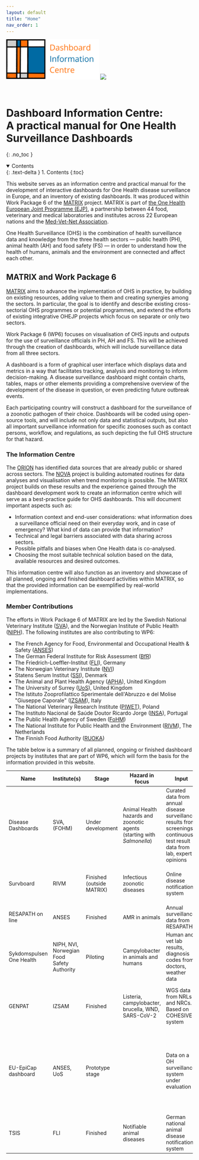 ```yaml
---
layout: default
title: "Home"
nav_order: 1
---
```


<a href="https://onehealthejp.eu/" target="_blank"><img src="assets/matrix_logo.png" width=250px></a>
<a href="https://onehealthejp.eu/" target="_blank"><img src="assets/ohejp_logo.png" width=250px></a>

<br>

# Dashboard Information Centre: <br> A practical manual for One Health Surveillance Dashboards
{: .no_toc }

<details open markdown="block">
  <summary>
    Contents
  </summary>
  {: .text-delta }
1. Contents
{:toc}
</details>
 
This website serves as an information centre and practical manual for the development of interactive dashboards for One Health disease surveillance in Europe, and an inventory of existing dashboards. It was produced within Work Package 6 of the <a href="https://onehealthejp.eu/jip-matrix/" target="_blank">MATRIX</a> project. MATRIX is part of <a href="https://onehealthejp.eu/" target="_blank">the One Health European Joint Programme (EJP)</a>, a partnership between 44 food, veterinary and medical laboratories and institutes across 22 European nations and the <a href="https://www.mvnassociation.org/" target="_blank">Med-Vet-Net Association</a>.

One Health Surveillance (OHS) is the combination of health surveillance data and knowledge from the three health sectors &mdash; public health (PH), animal health (AH) and food safety (FS) &mdash; in order to understand how the health of humans, animals and the environment are connected and affect each other.

## MATRIX and Work Package 6

<a href="https://onehealthejp.eu/jip-matrix/" target="_blank">MATRIX</a> aims to advance the implementation of OHS in practice, by building on existing resources, adding value to them and creating synergies among the sectors. In particular, the goal is to identify and describe existing cross-sectorial OHS programmes or potential programmes, and extend the efforts of existing integrative OHEJP projects which focus on separate or only two sectors.

Work Package 6 (WP6) focuses on visualisation of OHS inputs and outputs for the use of surveillance officials in PH, AH and FS. This will be achieved through the creation of dashboards, which will include surveillance data from all three sectors.

A dashboard is a form of graphical user interface which displays data and metrics in a way that facilitates tracking, analysis and monitoring to inform decision-making. A disease surveillance dashboard might contain charts, tables, maps or other elements providing a comprehensive overview of the development of the disease in question, or even predicting future outbreak events.

Each participating country will construct a dashboard for the surveillance of a zoonotic pathogen of their choice. Dashboards will be coded using open-source tools, and will include not only data and statistical outputs, but also all important surveillance information for specific zoonoses such as contact persons, workflow, and regulations, as such depicting the full OHS structure for that hazard.

### The Information Centre

The <a href="https://onehealthejp.eu/jip-orion/" target="_blank">ORION</a> has identified data sources that are already public or shared across sectors. The <a href="https://onehealthejp.eu/jrp-nova/" target="_blank">NOVA</a> project is building automated routines for data analyses and visualisation when trend monitoring is possible. The MATRIX project builds on these results and the experience gained through the dashboard development work to create an information centre which will serve as a best-practice guide for OHS dashboards. This will document important aspects such as:

* Information context and end-user considerations: what information does a surveillance official need on their everyday work, and in case of emergency? What kind of data can provide that information?
* Technical and legal barriers associated with data sharing across sectors.
* Possible pitfalls and biases when One Health data is co-analysed.
* Choosing the most suitable technical solution based on the data, available resources and desired outcomes.

This information centre will also function as an inventory and showcase of all planned, ongoing and finished dashboard activities within MATRIX, so that the provided information can be exemplified by real-world implementations.

### Member Contributions

The efforts in Work Package 6 of MATRIX are led by the Swedish National Veterinary Institute (<a href="https://www.sva.se/en/" target="_blank">SVA</a>), and the Norwegian Institute of Public Health (<a href="https://www.fhi.no/en/" target="_blank">NIPH</a>). The following institutes are also contributing to WP6:

* The French Agency for Food, Environmental and Occupational Health & Safety (<a href="https://www.anses.fr/en" target="_blank">ANSES</a>)
* The German Federal Institute for Risk Assessment (<a href="https://www.bfr.bund.de/en/home.html" target="_blank">BfR</a>)
* The Friedrich-Loeffler-Institut (<a href="https://www.fli.de/en/startpage/" target="_blank">FLI</a>), Germany
* The Norwegian Veterinary Institute (<a href="https://www.vetinst.no/en" target="_blank">NVI</a>)
* Statens Serum Institut (<a href="https://en.ssi.dk/" target="_blank">SSI</a>), Denmark
* The Animal and Plant Health Agency (<a href="https://www.gov.uk/government/organisations/animal-and-plant-health-agency" target="_blank">APHA</a>), United Kingdom
* The University of Surrey (<a href="https://www.surrey.ac.uk/" target="_blank">UoS</a>), United Kingdom
* The Istituto Zooprofilattico Sperimentale dell'Abruzzo e del Molise "Giuseppe Caporale" (<a href="https://www.izs.it/IZS/Engine/RAServePG.php" target="_blank">IZSAM</a>), Italy
* The National Veterinary Research Institute (<a href="http://www.piwet.pulawy.pl/" target="_blank">PIWET</a>), Poland
* The Instituto Nacional de Saúde Doutor Ricardo Jorge (<a href="http://www.insa.min-saude.pt/" target="_blank">INSA</a>), Portugal
* The Public Health Agency of Sweden (<a href="https://www.folkhalsomyndigheten.se/the-public-health-agency-of-sweden/" target="_blank">FoHM</a>)
* The National Institute for Public Health and the Environment (<a href="https://www.rivm.nl/en" target="_blank">RIVM</a>), The Netherlands
* The Finnish Food Authority (<a href="https://www.ruokavirasto.fi/en/" target="_blank">RUOKA</a>)


The table below is a summary of all planned, ongoing or finished dashboard projects by institutes that are part of WP6, which will form the basis for the information provided in this website.

| Name                | Institute(s) | Stage                     | Hazard in focus                                         | Input                                                   | Output                                                                                                                                          | Target audience(s)                                                                              | Technology/platform                                                                           | URL                                                                                  |
| ------------------- | ------------ | ------------------------- | ------------------------------------------------------- | ------------------------------------------------------- | ----------------------------------------------------------------------------------------------------------------------------------------------- | ----------------------------------------------------------------------------------------------- | --------------------------------------------------------------------------------------------- | ------------------------------------------------------------------------------------ |
|Disease Dashboards | SVA, (FOHM)    | Under development                  | Animal Health hazards and zoonotic agents (starting with *Salmonella*)   | Curated data from annual disease surveillance, results from screenings, continuous test result data from lab, expert opinions  | Disease-specific surveillance summary dashboards                                                                                                | Health & surveillance professionals, public                                                                    | R, R Shiny, HTML, JavaScript                                                                           |                                                                                      |
| Survboard           | RIVM         | Finished (outside MATRIX) | Infectious zoonotic diseases                            | Online disease notification system                      | Dashboard with summaries per agent - figures and table                                                                                          | Internal RIVM + selected experts                                                                | R Shiny                                                                                       |                                                                                      |
| RESAPATH on line    | ANSES        | Finished                  | AMR in animals                                          | Annual surveillance data from RESAPATH                  | Public interactive dashboard                                                                                                                    | Veterinarians, laboratories, public                                                             | MySQL, R, R Shiny                                                                             | <a href="https://shiny-public.anses.fr/resapath2/" target="_blank">https://shiny-public.anses.fr/resapath2/</a> |
|Sykdomspulsen One Health | NIPH, NVI, Norwegian Food Safety Authority    | Piloting         | Campylobacter in animals and humans | Human and vet lab results, diagnosis codes from doctors, weather data | Dashboard of diagnostic results and statistics                                                                                                  | People working with surveillance in PH and AH, possibly FS authority                            | R, Apache, R Shiny                                                                            |                                                                                      |
| GENPAT              | IZSAM        | Finished                  | Listeria, campylobacter, brucella, WND, SARS-CoV-2      | WGS data from NRLs and NRCs. Based on COHESIVE system   | Dashboard combining WGS data, metadata and GIS data                                                                                             | Official control authorities, health and sruveillance professionals                             | CMDBuild (data), nextflow (calculations), OpenStreetMap + grapetree + phylocanvas (dashboard) |                                                                                      |
| EU-EpiCap dashboard | ANSES, UoS   | Prototype stage           |                                                         | Data on a OH surveillance system under evaluation       | Evaluation of OH surveillance capacities, visualisation of these assessments, mapping of actors and interactions in the OH surveillance network | Those involved in evaluating OH surveillance systems in member states; PH, AH and FS institutes | R Shiny with integrated HTML and JS widgets                                                   |                                                                                      |
| TSIS                | FLI          | Finished                  | Notifiable animal diseases                              | German national animal disease notification system      | Tabulated data and a map                                                                                                                        | Anyone                                                                                          |                                                                                               | <a href="https://tsis.fli.de/Default.aspx" target="_blank">https://tsis.fli.de/Default.aspx</a>                 |
